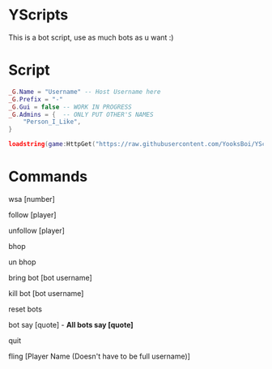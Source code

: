 # YScripts

This is a bot script, use as much bots as u want :)

# Script

```lua
_G.Name = "Username" -- Host Username here
_G.Prefix = "-"
_G.Gui = false -- WORK IN PROGRESS
_G.Admins = {  -- ONLY PUT OTHER'S NAMES
    "Person_I_Like",
}

loadstring(game:HttpGet("https://raw.githubusercontent.com/YooksBoi/YScripts/main/Bot%20Script", true))()
```

# Commands

wsa [number]

follow [player]

unfollow [player]

bhop

un bhop

bring bot [bot username]

kill bot [bot username]

reset bots

bot say [quote] - **All bots say [quote]**

quit 

fling [Player Name (Doesn't have to be full username)]

